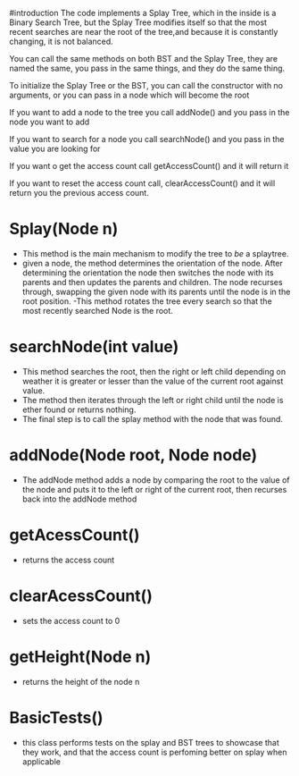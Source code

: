 #introduction
The code implements a Splay Tree, which in the inside is a Binary Search Tree, but the Splay Tree modifies itself so that the most recent searches are near the root of the tree,and because it is constantly changing, it is not balanced.

You can call the same methods on both BST and the Splay Tree, they are named the same, you pass in the same things, and they do the same thing.

To initialize the Splay Tree or the BST, you can call the constructor with no arguments, or you can pass in a node which will become the root

If you want to add a node to the tree you call addNode() and you pass in the node you want to add

If you want to search for a node you call searchNode() and you pass in the value you are looking for

If you want o get the access count call getAccessCount() and it will return it

If you want to reset the access count call, clearAccessCount() and it will return you the previous access count.

# Splay(Node n)
- This method is the main mechanism to modify the tree to *be* a splaytree.
- given a node, the method determines the orientation of the node. After determining the orientation the node then switches the node with its parents and then updates the parents and children. The node recurses through, swapping the given node with its parents until the node is in the root position.
-This method rotates the tree every search so that the most recently searched Node is the root.

# searchNode(int value)
- This method searches the root, then the right or left child depending on weather it is greater or lesser than the value of the current root against value.
- The method then iterates through the left or right child until the node is ether found or returns nothing.
- The final step is to call the splay method with the node that was found.
  
# addNode(Node root, Node node)
- The addNode method adds a node by comparing the root to the value of the node and puts it to the left or right of the current root, then recurses back into the addNode method

# getAcessCount()
- returns the access count

# clearAcessCount()
- sets the access count to 0
  
# getHeight(Node n)
- returns the height of the node n

# BasicTests()
- this class performs tests on the splay and BST trees to showcase that they work, and that the access count is perfoming better on splay when applicable

